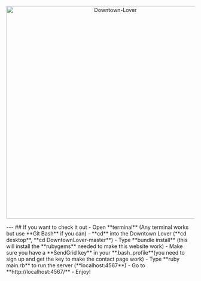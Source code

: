 <p align="center">
    <img alt="Downtown-Lover" src="http://i.cubeupload.com/3SvRwq.png" width="568">
</p>
---
## If you want to check it out
- Open **terminal** (Any terminal works but use **Git Bash** if you can)
- **cd** into the Downtown Lover (**cd desktop**, **cd DowntownLover-master**)
- Type **bundle install** (this will install the **rubygems** needed to make this website work)
- Make sure you have a **SendGrid key** in your **.bash_profile**(you need to sign up and get the key to make the contact page work)
- Type **ruby main.rb** to run the server (**localhost:4567**)
- Go to **http://localhost:4567/**
- Enjoy!
